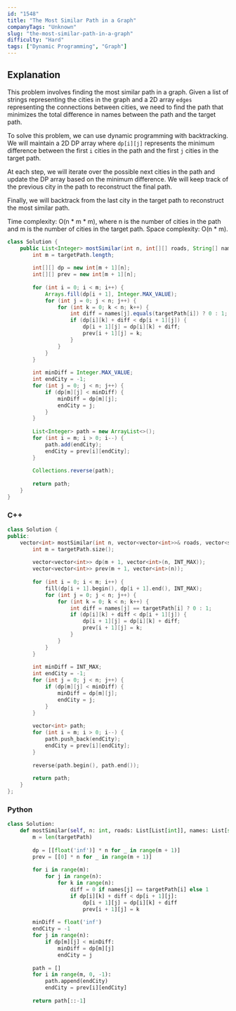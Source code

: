 ```yaml
---
id: "1548"
title: "The Most Similar Path in a Graph"
companyTags: "Unknown"
slug: "the-most-similar-path-in-a-graph"
difficulty: "Hard"
tags: ["Dynamic Programming", "Graph"]
---
```


## Explanation

This problem involves finding the most similar path in a graph. Given a list of strings representing the cities in the graph and a 2D array `edges` representing the connections between cities, we need to find the path that minimizes the total difference in names between the path and the target path.

To solve this problem, we can use dynamic programming with backtracking. We will maintain a 2D DP array where `dp[i][j]` represents the minimum difference between the first `i` cities in the path and the first `j` cities in the target path.

At each step, we will iterate over the possible next cities in the path and update the DP array based on the minimum difference. We will keep track of the previous city in the path to reconstruct the final path.

Finally, we will backtrack from the last city in the target path to reconstruct the most similar path.

Time complexity: O(n * m * m), where n is the number of cities in the path and m is the number of cities in the target path.
Space complexity: O(n * m).
```java
class Solution {
    public List<Integer> mostSimilar(int n, int[][] roads, String[] names, String[] targetPath) {
        int m = targetPath.length;
        
        int[][] dp = new int[m + 1][n];
        int[][] prev = new int[m + 1][n];
        
        for (int i = 0; i < m; i++) {
            Arrays.fill(dp[i + 1], Integer.MAX_VALUE);
            for (int j = 0; j < n; j++) {
                for (int k = 0; k < n; k++) {
                    int diff = names[j].equals(targetPath[i]) ? 0 : 1;
                    if (dp[i][k] + diff < dp[i + 1][j]) {
                        dp[i + 1][j] = dp[i][k] + diff;
                        prev[i + 1][j] = k;
                    }
                }
            }
        }
        
        int minDiff = Integer.MAX_VALUE;
        int endCity = -1;
        for (int j = 0; j < n; j++) {
            if (dp[m][j] < minDiff) {
                minDiff = dp[m][j];
                endCity = j;
            }
        }
        
        List<Integer> path = new ArrayList<>();
        for (int i = m; i > 0; i--) {
            path.add(endCity);
            endCity = prev[i][endCity];
        }
        
        Collections.reverse(path);
        
        return path;
    }
}
```

### C++
```cpp
class Solution {
public:
    vector<int> mostSimilar(int n, vector<vector<int>>& roads, vector<string>& names, vector<string>& targetPath) {
        int m = targetPath.size();
        
        vector<vector<int>> dp(m + 1, vector<int>(n, INT_MAX));
        vector<vector<int>> prev(m + 1, vector<int>(n));
        
        for (int i = 0; i < m; i++) {
            fill(dp[i + 1].begin(), dp[i + 1].end(), INT_MAX);
            for (int j = 0; j < n; j++) {
                for (int k = 0; k < n; k++) {
                    int diff = names[j] == targetPath[i] ? 0 : 1;
                    if (dp[i][k] + diff < dp[i + 1][j]) {
                        dp[i + 1][j] = dp[i][k] + diff;
                        prev[i + 1][j] = k;
                    }
                }
            }
        }
        
        int minDiff = INT_MAX;
        int endCity = -1;
        for (int j = 0; j < n; j++) {
            if (dp[m][j] < minDiff) {
                minDiff = dp[m][j];
                endCity = j;
            }
        }
        
        vector<int> path;
        for (int i = m; i > 0; i--) {
            path.push_back(endCity);
            endCity = prev[i][endCity];
        }
        
        reverse(path.begin(), path.end());
        
        return path;
    }
};
```

### Python
```python
class Solution:
    def mostSimilar(self, n: int, roads: List[List[int]], names: List[str], targetPath: List[str]) -> List[int]:
        m = len(targetPath)
        
        dp = [[float('inf')] * n for _ in range(m + 1)]
        prev = [[0] * n for _ in range(m + 1)]
        
        for i in range(m):
            for j in range(n):
                for k in range(n):
                    diff = 0 if names[j] == targetPath[i] else 1
                    if dp[i][k] + diff < dp[i + 1][j]:
                        dp[i + 1][j] = dp[i][k] + diff
                        prev[i + 1][j] = k
        
        minDiff = float('inf')
        endCity = -1
        for j in range(n):
            if dp[m][j] < minDiff:
                minDiff = dp[m][j]
                endCity = j
        
        path = []
        for i in range(m, 0, -1):
            path.append(endCity)
            endCity = prev[i][endCity]
        
        return path[::-1]
```